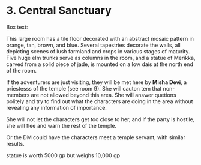 # 3. Central Sanctuary

Box text:

This large room has a tile floor decorated with an abstract mosaic 
pattern in orange, tan, brown, and blue.
Several tapestries decorate the walls, all depicting scenes of lush farmland
and crops in various stages of maturity. Five huge elm trunks serve as
columns in the room, and a statue of Merikka, carved from a solid piece
of jade, is mounted on a low dais at the north end of the room.


If the adventurers are just visiting, they will be met here by
**Misha Devi**, a priestesss of the temple (see room 9). She will
cauton tem that non-members are not allowed beyond this area.  She will
answer quetions politely and try to find out what the characters are
doing in the area without revealing any information of importance.

She will not let the characters get too close to her, and if the party
is hostile, she will flee and warn the rest of the temple.

Or the DM could have the characters meet a temple servant, with 
similar results.

statue is worth 5000 gp but weighs 10,000 gp


